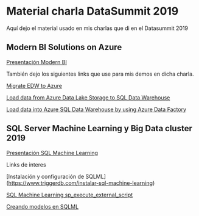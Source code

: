 # Material charla DataSummit 2019

Aquí dejo el material usado en mis charlas que di en el Datasummit 2019
## Modern BI Solutions on Azure

[Presentación Modern BI](../DataSummit2019/ModernBI/SQL%20Argentina%20-%20BI.pdf)

También dejo los siguientes links que use para mis demos en dicha charla.

[Migrate EDW to Azure]( https://github.com/microsoft/MCW-Migrate-EDW-to-Azure-SQL-Data-Warehouse/blob/master/Hands-on%20lab/HOL%20step-by-step%20-%20Migrate%20EDW%20to%20Azure%20SQL%20Data%20Warehouse.md)

[Load data from Azure Data Lake Storage to SQL Data Warehouse](https://docs.microsoft.com/en-us/azure/sql-data-warehouse/sql-data-warehouse-load-from-azure-data-lake-store)

[Load data into Azure SQL Data Warehouse by using Azure Data Factory](https://docs.microsoft.com/en-us/azure/data-factory/load-azure-sql-data-warehouse?toc=/azure/sql-data-warehouse/toc.json)

## SQL Server Machine Learning y Big Data cluster 2019

[Presentación SQL Machine Learning](../DataSummit2019/Machine%20Learning%20%26%20Big%20Data%20Cluster2019/SQL%20Argentina%20-%20ML.pdf)

Links de interes

[Instalación y configuración de SQLML] (https://www.triggerdb.com/instalar-sql-machine-learning)

[SQL Machine Learning sp_execute_external_script](https://www.triggerdb.com/sql-machine-learning-sp-execute-external-script/)

[Creando modelos en SQLML](https://www.triggerdb.com/sql-machine-learning-modelos/)
